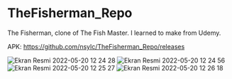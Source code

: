 # TheFisherman_Repo

 The Fisherman, clone of The Fish Master. I learned to make from Udemy.
 
 APK: https://github.com/nsylc/TheFisherman_Repo/releases

![Ekran Resmi 2022-05-20 12 24 28](https://user-images.githubusercontent.com/84657074/169500870-1750cf70-fea8-4107-8c31-9a1e6284b032.png)
![Ekran Resmi 2022-05-20 12 24 56](https://user-images.githubusercontent.com/84657074/169500877-791c502e-9800-4eac-a0ec-26b6dcb16535.png)
![Ekran Resmi 2022-05-20 12 25 27](https://user-images.githubusercontent.com/84657074/169500883-97d290bb-73ae-4f36-b03f-0681285cfd3f.png)
![Ekran Resmi 2022-05-20 12 26 18](https://user-images.githubusercontent.com/84657074/169500889-0714423e-0ed3-4688-8ca4-474d40b30822.png)
